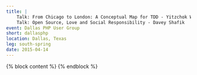 ```yaml
---
title: |
    Talk: From Chicago to London: A Conceptual Map for TDD - Yitzchok Willroth<br>
    Talk: Open Source, Love and Social Responsibility - Davey Shafik
event: Dallas PHP User Group
short: dallasphp
location: Dallas, Texas
leg: south-spring
date: 2015-04-14
---
```

{% block content %}
{% endblock %}